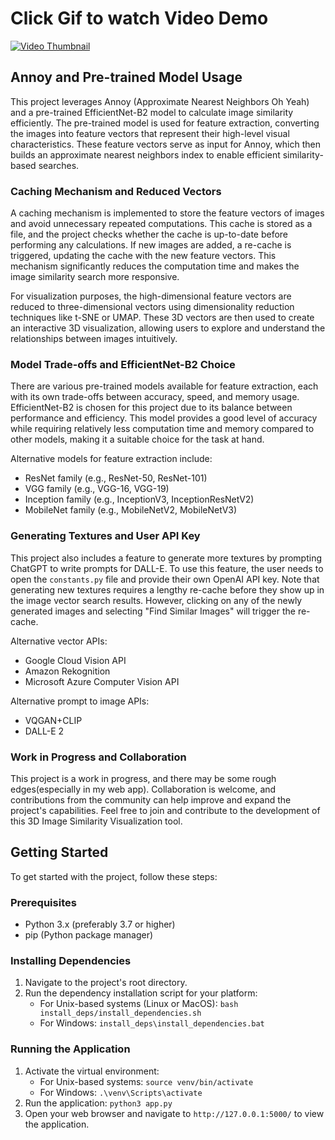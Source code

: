 # Click Gif to watch Video Demo
[![Video Thumbnail](./static/screenshot.gif)](https://www.youtube.com/watch?v=agl0IDa27D8)


## Annoy and Pre-trained Model Usage

This project leverages Annoy (Approximate Nearest Neighbors Oh Yeah) and a pre-trained EfficientNet-B2 model to calculate image similarity efficiently. The pre-trained model is used for feature extraction, converting the images into feature vectors that represent their high-level visual characteristics. These feature vectors serve as input for Annoy, which then builds an approximate nearest neighbors index to enable efficient similarity-based searches.

### Caching Mechanism and Reduced Vectors

A caching mechanism is implemented to store the feature vectors of images and avoid unnecessary repeated computations. This cache is stored as a file, and the project checks whether the cache is up-to-date before performing any calculations. If new images are added, a re-cache is triggered, updating the cache with the new feature vectors. This mechanism significantly reduces the computation time and makes the image similarity search more responsive.

For visualization purposes, the high-dimensional feature vectors are reduced to three-dimensional vectors using dimensionality reduction techniques like t-SNE or UMAP. These 3D vectors are then used to create an interactive 3D visualization, allowing users to explore and understand the relationships between images intuitively.

### Model Trade-offs and EfficientNet-B2 Choice

There are various pre-trained models available for feature extraction, each with its own trade-offs between accuracy, speed, and memory usage. EfficientNet-B2 is chosen for this project due to its balance between performance and efficiency. This model provides a good level of accuracy while requiring relatively less computation time and memory compared to other models, making it a suitable choice for the task at hand.

Alternative models for feature extraction include:
- ResNet family (e.g., ResNet-50, ResNet-101)
- VGG family (e.g., VGG-16, VGG-19)
- Inception family (e.g., InceptionV3, InceptionResNetV2)
- MobileNet family (e.g., MobileNetV2, MobileNetV3)

### Generating Textures and User API Key

This project also includes a feature to generate more textures by prompting ChatGPT to write prompts for DALL-E. To use this feature, the user needs to open the `constants.py` file and provide their own OpenAI API key. Note that generating new textures requires a lengthy re-cache before they show up in the image vector search results. However, clicking on any of the newly generated images and selecting "Find Similar Images" will trigger the re-cache.

Alternative vector APIs:
- Google Cloud Vision API
- Amazon Rekognition
- Microsoft Azure Computer Vision API

Alternative prompt to image APIs:
- VQGAN+CLIP
- DALL-E 2

### Work in Progress and Collaboration

This project is a work in progress, and there may be some rough edges(especially in my web app). Collaboration is welcome, and contributions from the community can help improve and expand the project's capabilities. Feel free to join and contribute to the development of this 3D Image Similarity Visualization tool.


## Getting Started

To get started with the project, follow these steps:

### Prerequisites

- Python 3.x (preferably 3.7 or higher)
- pip (Python package manager)

### Installing Dependencies

1. Navigate to the project's root directory.
2. Run the dependency installation script for your platform:
   - For Unix-based systems (Linux or MacOS): `bash install_deps/install_dependencies.sh`
   - For Windows: `install_deps\install_dependencies.bat`

### Running the Application

1. Activate the virtual environment:
   - For Unix-based systems: `source venv/bin/activate`
   - For Windows: `.\venv\Scripts\activate`
2. Run the application: `python3 app.py`
3. Open your web browser and navigate to `http://127.0.0.1:5000/` to view the application.
